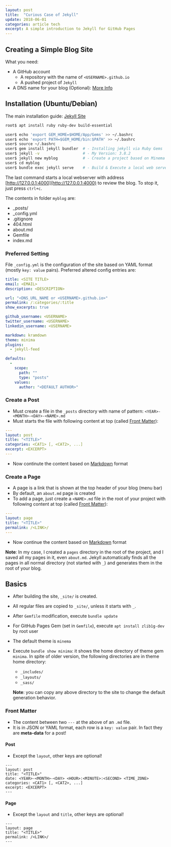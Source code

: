 ```yaml
---
layout: post
title:  "Curious Case of Jekyll"
update: 2018-06-01
categories: article tech
excerpt: A simple introduction to Jekyll for GitHub Pages 
---
```


## Creating a Simple Blog Site
What you need:
- A GitHub account
  - A repository with the name of `<USERNAME>.github.io`
  - A pushed project of `Jekyll`
- A DNS name for your blog (Optional): [More Info](https://help.github.com/articles/using-a-custom-domain-with-github-pages)

## Installation (Ubuntu/Debian)
The main installation guide: [Jekyll Site](https://jekyllrb.com/docs/installation)
```sh
root$ apt install ruby ruby-dev build-essential
```

```sh
user$ echo 'export GEM_HOME=$HOME/App/Gems' >> ~/.bashrc
user$ echo 'export PATH=$GEM_HOME/bin:$PATH' >> ~/.bashrc
user$ source ~/.bashrc
user$ gem install jekyll bundler  # - Installing jekyll via Ruby Gems
user$ jekyll -v                   # - My Version: 3.8.2
user$ jekyll new myblog           # - Create a project based on Minema template
user$ cd myblog
user$ bundle exec jekyll serve    # - Build & Execute a local web server 
```
The last command starts a local webserver with address [http://127.0.0.1:4000](http://127.0.0.1:4000) to review the blog.
To stop it, just press `ctrl+c`.

The contents in folder `myblog` are:
- _posts/
- _config.yml
- .gitignore
- 404.html
- about.md
- Gemfile
- index.md

### Preferred Setting
File `_config.yml` is the configuration of the site based on YAML format (mostly `key: value` pairs).
Preferred altered config entries are:

```yml
title: <SITE TITLE>
email: <EMAIL>
description: <DESCRIPTION>

url: "<DNS_URL_NAME or <USERNAME>.github.io>"
permalink: /:categories/:title
show_excerpts: true

github_username: <USERNAME>
twitter_username: <USERNAME>
linkedin_username: <USERNAME>

markdown: kramdown
theme: minima
plugins:
  - jekyll-feed

defaults:
  -
    scope:
      path: ""
      type: "posts"
    values:
      author: "<DEFAULT AUTHOR>"
```

### Create a Post
- Must create a file in the `_posts` directory with name of pattern: `<YEAR>-<MONTH>-<DAY>-<NAME>.md`
- Must starts the file with following content at top (called [Front Matter](#front-matter)):
```yml
---
layout: post
title: "<TITLE>"
categories: <CAT1> [, <CAT2>, ...]
excerpt: <EXCERPT> 
---
```
- Now continute the content based on [Markdown](https://www.markdownguide.org) format

### Create a Page
- A page is a link that is shown at the top header of your blog (menu bar)
- By default, an `about.md` page is created
- To add a page, just create a `<NAME>.md` file in the root of your project with following content at top
(called [Front Matter](#front-matter)):
```yml
---
layout: page
title: "<TITLE>"
permalink: /<LINK>/
---
```
- Now continue the content based on [Markdown](https://www.markdownguide.org) format

**Note**: In my case, I created a `pages` directory in the root of the project, and I saved all my pages in it, even `about.md`. 
Jekyll automatically finds all the pages in all normal directory (not started with `_`) and generates them in the root of your blog.


## Basics
- After building the site, `_site/` is created.
- All regular files are copied to `_site/`, unless it starts with `_`.
- After `Gemfile` modification, execute `bundle update`
- For GitHub Pages Gem (set in `Gemfile`), execute `apt install zlib1g-dev` by root user
- The default theme is `minema`
- Execute `bundle show minima`: it shows the home directory of theme gem `minima`.
In spite of older version, the following directories are in theme home directory:
  - `_includes/`
  - `_layouts/`
  - `_sass/`
  
  **Note**: you can copy any above directory to the site to change the default generation behavior.


### Front Matter
- The content between two `---` at the above of an `.md` file.
- It is in JSON or YAML format, each row is a `key: value` pair. In fact they are **meta-data** for a post!

#### Post
- Except the `layout`, other keys are optional!
```
---
layout: post
title: "<TITLE>"
date: <YEAR>-<MONTH>-<DAY> <HOUR>:<MINUTE>:<SECOND> <TIME_ZONE>
categories: <CAT1> [, <CAT2>, ...]
excerpt: <EXCERPT>
---
```

#### Page
- Except the `layout` and `title`, other keys are optional!
```
---
layout: page
title: "<TITLE>"
permalink: /<LINK>/
---
```
